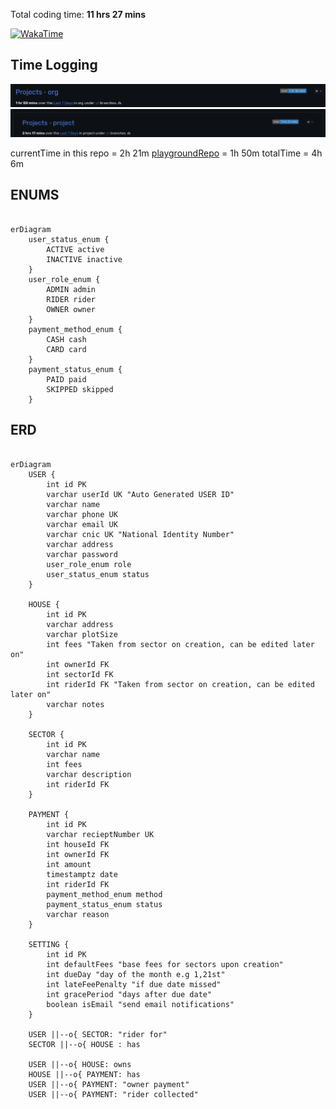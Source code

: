 <!-- WAKATIME:START -->
Total coding time: **11 hrs 27 mins**

[![WakaTime](https://wakatime.com/badge/user/436e4a6b-ccd5-49ff-b80f-1e57d59d7ee3/project/2111531b-3097-433a-8fe1-332419720db3.svg)](https://wakatime.com/badge/user/436e4a6b-ccd5-49ff-b80f-1e57d59d7ee3/project/2111531b-3097-433a-8fe1-332419720db3)
<!-- WAKATIME:END -->

## Time Logging

![playground repo](image.png)
![current repo](image-1.png)

currentTime in this repo = 2h 21m
[playgroundRepo](https://github.com/tauheedbuttt/testing-nx) = 1h 50m
totalTime = 4h 6m

## ENUMS

```mermaid

erDiagram
    user_status_enum {
        ACTIVE active
        INACTIVE inactive
    }
    user_role_enum {
        ADMIN admin
        RIDER rider
        OWNER owner
    }
    payment_method_enum {
        CASH cash
        CARD card
    }
    payment_status_enum {
        PAID paid
        SKIPPED skipped
    }
```

## ERD

```mermaid

erDiagram
    USER {
        int id PK
        varchar userId UK "Auto Generated USER ID"
        varchar name
        varchar phone UK
        varchar email UK
        varchar cnic UK "National Identity Number"
        varchar address
        varchar password
        user_role_enum role
        user_status_enum status
    }

    HOUSE {
        int id PK
        varchar address
        varchar plotSize
        int fees "Taken from sector on creation, can be edited later on"
        int ownerId FK
        int sectorId FK
        int riderId FK "Taken from sector on creation, can be edited later on"
        varchar notes
    }

    SECTOR {
        int id PK
        varchar name
        int fees
        varchar description
        int riderId FK
    }

    PAYMENT {
        int id PK
        varchar recieptNumber UK
        int houseId FK
        int ownerId FK
        int amount
        timestamptz date
        int riderId FK
        payment_method_enum method
        payment_status_enum status
        varchar reason
    }

    SETTING {
        int id PK
        int defaultFees "base fees for sectors upon creation"
        int dueDay "day of the month e.g 1,21st"
        int lateFeePenalty "if due date missed"
        int gracePeriod "days after due date"
        boolean isEmail "send email notifications"
    }

    USER ||--o{ SECTOR: "rider for"
    SECTOR ||--o{ HOUSE : has

    USER ||--o{ HOUSE: owns
    HOUSE ||--o{ PAYMENT: has
    USER ||--o{ PAYMENT: "owner payment"
    USER ||--o{ PAYMENT: "rider collected"
```
